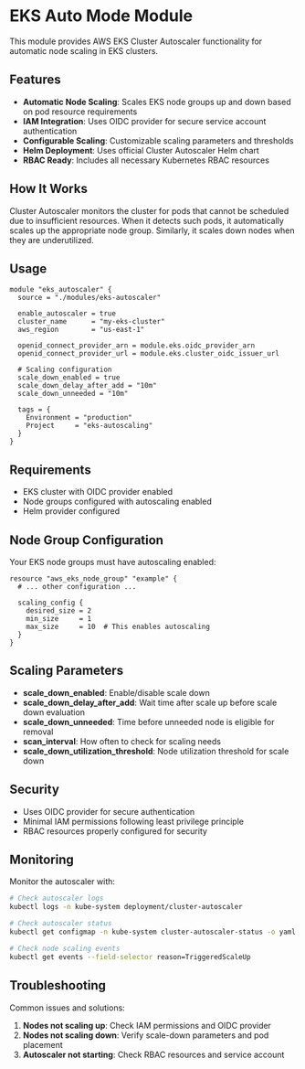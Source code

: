 # EKS Auto Mode Module

This module provides AWS EKS Cluster Autoscaler functionality for automatic node scaling in EKS clusters.

## Features

- **Automatic Node Scaling**: Scales EKS node groups up and down based on pod resource requirements
- **IAM Integration**: Uses OIDC provider for secure service account authentication
- **Configurable Scaling**: Customizable scaling parameters and thresholds
- **Helm Deployment**: Uses official Cluster Autoscaler Helm chart
- **RBAC Ready**: Includes all necessary Kubernetes RBAC resources

## How It Works

Cluster Autoscaler monitors the cluster for pods that cannot be scheduled due to insufficient resources. When it detects such pods, it automatically scales up the appropriate node group. Similarly, it scales down nodes when they are underutilized.

## Usage

```hcl
module "eks_autoscaler" {
  source = "./modules/eks-autoscaler"
  
  enable_autoscaler = true
  cluster_name      = "my-eks-cluster"
  aws_region        = "us-east-1"
  
  openid_connect_provider_arn = module.eks.oidc_provider_arn
  openid_connect_provider_url = module.eks.cluster_oidc_issuer_url
  
  # Scaling configuration
  scale_down_enabled = true
  scale_down_delay_after_add = "10m"
  scale_down_unneeded = "10m"
  
  tags = {
    Environment = "production"
    Project     = "eks-autoscaling"
  }
}
```

## Requirements

- EKS cluster with OIDC provider enabled
- Node groups configured with autoscaling enabled
- Helm provider configured

## Node Group Configuration

Your EKS node groups must have autoscaling enabled:

```hcl
resource "aws_eks_node_group" "example" {
  # ... other configuration ...
  
  scaling_config {
    desired_size = 2
    min_size     = 1
    max_size     = 10  # This enables autoscaling
  }
}
```

## Scaling Parameters

- **scale_down_enabled**: Enable/disable scale down
- **scale_down_delay_after_add**: Wait time after scale up before scale down evaluation
- **scale_down_unneeded**: Time before unneeded node is eligible for removal
- **scan_interval**: How often to check for scaling needs
- **scale_down_utilization_threshold**: Node utilization threshold for scale down

## Security

- Uses OIDC provider for secure authentication
- Minimal IAM permissions following least privilege principle
- RBAC resources properly configured for security

## Monitoring

Monitor the autoscaler with:

```bash
# Check autoscaler logs
kubectl logs -n kube-system deployment/cluster-autoscaler

# Check autoscaler status
kubectl get configmap -n kube-system cluster-autoscaler-status -o yaml

# Check node scaling events
kubectl get events --field-selector reason=TriggeredScaleUp
```

## Troubleshooting

Common issues and solutions:

1. **Nodes not scaling up**: Check IAM permissions and OIDC provider
2. **Nodes not scaling down**: Verify scale-down parameters and pod placement
3. **Autoscaler not starting**: Check RBAC resources and service account
